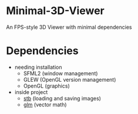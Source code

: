 # Minimal-3D-Viewer

An FPS-style 3D Viewer with minimal dependencies

# Dependencies

- needing installation
    - SFML2 (window management)
    - GLEW (OpenGL version management)
    - OpenGL (graphics)
- inside project
    - [stb](https://github.com/nothings/stb) (loading and saving images)
    - [glm](https://github.com/g-truc/glm) (vector math)
